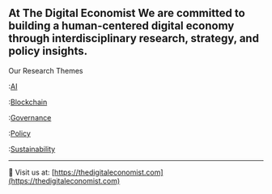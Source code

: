 At The Digital Economist
We are committed to building a human-centered digital economy through interdisciplinary research, strategy, and policy insights.
---
Our Research Themes

:[AI](https://github.com/The-Digital-Economist/ai-papers)

:[Blockchain](https://github.com/The-Digital-Economist/blockchain-papers)

:[Governance](https://github.com/The-Digital-Economist/governance-papers)

:[Policy](https://github.com/The-Digital-Economist/policy-papers)

:[Sustainability](https://github.com/The-Digital-Economist/sustainability-papers)

---
:link: Visit us at: [https://thedigitaleconomist.com](https://thedigitaleconomist.com)
